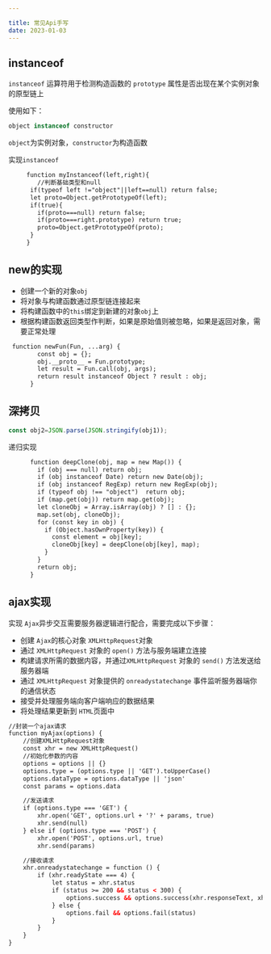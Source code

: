 ```yaml
---

title: 常见Api手写
date: 2023-01-03
---
```


## instanceof

`instanceof` 运算符用于检测构造函数的 `prototype` 属性是否出现在某个实例对象的原型链上

使用如下：

```js
object instanceof constructor
```

`object`为实例对象，`constructor`为构造函数

实现`instanceof`

```html
     function myInstanceof(left,right){
		//判断基础类型和null
      if(typeof left !="object"||left==null) return false;
      let proto=Object.getPrototypeOf(left);
      if(true){
        if(proto===null) return false;
        if(proto===right.prototype) return true;
        proto=Object.getPrototypeOf(proto);
      }
     }
```

## new的实现
- 创建一个新的对象`obj`
- 将对象与构建函数通过原型链连接起来
- 将构建函数中的`this`绑定到新建的对象`obj`上
- 根据构建函数返回类型作判断，如果是原始值则被忽略，如果是返回对象，需要正常处理

```html
 function newFun(Fun, ...arg) {
        const obj = {};
        obj.__proto__ = Fun.prototype;
        let result = Fun.call(obj, args);
        return result instanceof Object ? result : obj;
      }
```


## 深拷贝

```js
const obj2=JSON.parse(JSON.stringify(obj1));
```

递归实现

```html
      function deepClone(obj, map = new Map()) {
        if (obj === null) return obj;
 		if (obj instanceof Date) return new Date(obj);
  		if (obj instanceof RegExp) return new RegExp(obj);
        if (typeof obj !== "object")  return obj;
        if (map.get(obj)) return map.get(obj);
        let cloneObj = Array.isArray(obj) ? [] : {};
        map.set(obj, cloneObj);
        for (const key in obj) {
          if (Object.hasOwnProperty(key)) {
            const element = obj[key];
            cloneObj[key] = deepClone(obj[key], map);
          }
        }
        return obj;
      }
```



## ajax实现

实现 `Ajax`异步交互需要服务器逻辑进行配合，需要完成以下步骤：

- 创建 `Ajax`的核心对象 `XMLHttpRequest`对象
- 通过 `XMLHttpRequest` 对象的 `open()` 方法与服务端建立连接
- 构建请求所需的数据内容，并通过`XMLHttpRequest` 对象的 `send()` 方法发送给服务器端
- 通过 `XMLHttpRequest` 对象提供的 `onreadystatechange` 事件监听服务器端你的通信状态
- 接受并处理服务端向客户端响应的数据结果
- 将处理结果更新到 `HTML`页面中

```html
//封装一个ajax请求
function myAjax(options) {
    //创建XMLHttpRequest对象
    const xhr = new XMLHttpRequest()
    //初始化参数的内容
    options = options || {}
    options.type = (options.type || 'GET').toUpperCase()
    options.dataType = options.dataType || 'json'
    const params = options.data

    //发送请求
    if (options.type === 'GET') {
        xhr.open('GET', options.url + '?' + params, true)
        xhr.send(null)
    } else if (options.type === 'POST') {
        xhr.open('POST', options.url, true)
        xhr.send(params)

    //接收请求
    xhr.onreadystatechange = function () {
        if (xhr.readyState === 4) {
            let status = xhr.status
            if (status >= 200 && status < 300) {
                options.success && options.success(xhr.responseText, xhr.responseXML)
            } else {
                options.fail && options.fail(status)
            }
        }
    }
}
```

>  
